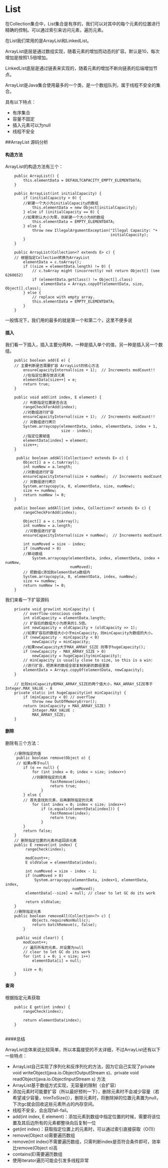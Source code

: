 # List

在Collection集合中，List集合是有序的，我们可以对其中的每个元素的位置进行精确的控制。可以通过索引来访问元素，遍历元素。

在List我们常用的是ArrayList和LinkedList。

ArrayList底层是通过数组实现，随着元素的增加而动态的扩容。默认是10，每次增加是按照1.5倍增加。

LinkedList底层是通过链表来实现的，随着元素的增加不断向链表的后端增加节点。

ArrayList是Java集合使用最多的一个类，是一个数组队列，属于线程不安全的集合。

具有以下特点：
   * 有序集合
   * 容量不固定
   * 插入元素可以为null
   * 线程不安全
   
##ArrayList 源码分析

#### 构造方法
ArrayList的构造方法有三个：
```
    public ArrayList() {
        this.elementData = DEFAULTCAPACITY_EMPTY_ELEMENTDATA;
    }
    
    public ArrayList(int initialCapacity) {
        if (initialCapacity > 0) {
        //新建一个大小为initialCapacity的数组
            this.elementData = new Object[initialCapacity];
        } else if (initialCapacity == 0) {
        //如果默认大小为零，则新建一个大小为0的数组
            this.elementData = EMPTY_ELEMENTDATA;
        } else {
            throw new IllegalArgumentException("Illegal Capacity: "+
                                               initialCapacity);
        }
    }
        
    public ArrayList(Collection<? extends E> c) {
    // 根据指定Collection转换为ArrayList
        elementData = c.toArray();
        if ((size = elementData.length) != 0) {
            // c.toArray might (incorrectly) not return Object[] (see 6260652)
            if (elementData.getClass() != Object[].class)
                elementData = Arrays.copyOf(elementData, size, Object[].class);
        } else {
            // replace with empty array.
            this.elementData = EMPTY_ELEMENTDATA;
        }
    }
```

一般情况下，我们用的最多的就是第一个和第二个，这里不便多说
#### 插入 
我们看一下插入，插入主要分两种，一种是插入单个的值，另一种是插入另一个数组。
```
    public boolean add(E e) {
    // 主要判断是否需要扩容 ArrayList的核心方法
        ensureCapacityInternal(size + 1);  // Increments modCount!!
        //在指定位置存放该元素
        elementData[size++] = e;
        return true;
    }
    
    public void add(int index, E element) {
        // 判断指定位置是否合法
        rangeCheckForAdd(index);
        //对数组进行扩容
        ensureCapacityInternal(size + 1);  // Increments modCount!!
        // 对数组进行拷贝
        System.arraycopy(elementData, index, elementData, index + 1,
                         size - index);
        //指定位置赋值
        elementData[index] = element;
        size++;
    }
    
     public boolean addAll(Collection<? extends E> c) {
        Object[] a = c.toArray();
        int numNew = a.length;
        //对数组进行扩容
        ensureCapacityInternal(size + numNew);  // Increments modCount
        // 对数组进行拷贝
        System.arraycopy(a, 0, elementData, size, numNew);
        size += numNew;
        return numNew != 0;
    }
    
    public boolean addAll(int index, Collection<? extends E> c) {
        rangeCheckForAdd(index);

        Object[] a = c.toArray();
        int numNew = a.length;
         //对数组进行扩容
        ensureCapacityInternal(size + numNew);  // Increments modCount

        int numMoved = size - index;
        if (numMoved > 0)
        //移动数组
            System.arraycopy(elementData, index, elementData, index + numNew,
                             numMoved);
        // 把数组c添加到elementData数组内
        System.arraycopy(a, 0, elementData, index, numNew);
        size += numNew;
        return numNew != 0;
    }
```
我们来看一下扩容源码

```
    private void grow(int minCapacity) {
        // overflow-conscious code
        int oldCapacity = elementData.length;
        // 扩容后的数组大小为原来的1.5倍。
        int newCapacity = oldCapacity + (oldCapacity >> 1);
        //如果扩容后的数组大小小于minCapacity，则minCapacity为数组的大小。
        if (newCapacity - minCapacity < 0)
            newCapacity = minCapacity;
        //如果newCapacity大于MAX_ARRAY_SIZE 则等于hugeCapacity();
        if (newCapacity - MAX_ARRAY_SIZE > 0)
            newCapacity = hugeCapacity(minCapacity);
        // minCapacity is usually close to size, so this is a win:
        //进行扩容，把原来的数组全部复制到新的数组里面
        elementData = Arrays.copyOf(elementData, newCapacity);
    }
    
    // 比较minCapacity和MAX_ARRAY_SIZE的两个值大小，MAX_ARRAY_SIZE等于Integer.MAX_VALUE - 8
    private static int hugeCapacity(int minCapacity) {
        if (minCapacity < 0) // overflow
            throw new OutOfMemoryError();
        return (minCapacity > MAX_ARRAY_SIZE) ?
            Integer.MAX_VALUE :
            MAX_ARRAY_SIZE;
    }
```
#### 删除
删除有三个方法：
```
    //删除指定的值
     public boolean remove(Object o) {
     // 如果o等于null
        if (o == null) {
            for (int index = 0; index < size; index++)
            //则删除指定的元素
                    fastRemove(index);
                    return true;
                }
        } else {
        // 首先查找到元素，后再删除指定的元素
            for (int index = 0; index < size; index++)
                if (o.equals(elementData[index])) {
                    fastRemove(index);
                    return true;
                }
        }
        return false;
    }
    // 删除指定位置的元素并返回该元素
    public E remove(int index) {
         rangeCheck(index);
        
         modCount++;
         E oldValue = elementData(index);
        
         int numMoved = size - index - 1;
         if (numMoved > 0)
             System.arraycopy(elementData, index+1, elementData, index,
                              numMoved);
         elementData[--size] = null; // clear to let GC do its work
        
         return oldValue;
    }
    //删除指定元素
    public boolean removeAll(Collection<?> c) {
            Objects.requireNonNull(c);
            return batchRemove(c, false);
        }
    
     public void clear() {
        modCount++;
        // 遍历所有的元素，并设置为null
        // clear to let GC do its work
        for (int i = 0; i < size; i++)
            elementData[i] = null;

        size = 0;
    }
```

#### 查询
根据指定元素获取
```
    public E get(int index) {
        rangeCheck(index);

        return elementData(index);
    }
    
```

####总结

ArrayList总体来说比较简单，所以本篇接受的不太详细，不过ArrayList还有以下一些特点：
* ArrayList自己实现了序列化和反序列化的方法，因为它自己实现了private void writeObject(java.io.ObjectOutputStream s)、private void readObject(java.io.ObjectInputStream s) 方法
* ArrayList基于数组方式实现，无容量的限制（会扩容）
* 添加元素时可能要扩容（所以最好预判一下），删除元素时不会减少容量（若希望减少容量，trimToSize()），删除元素时，将删除掉的位置元素置为null，下次gc就会回收这些元素所占的内存空间。
* 线程不安全，会出现fall-fail。
* add(int index, E element)：添加元素到数组中指定位置的时候，需要将该位置及其后边所有的元素都整块向后复制一位
* get(int index)：获取指定位置上的元素时，可以通过索引直接获取（O(1)）
* remove(Object o)需要遍历数组
* remove(int index)不需要遍历数组，只需判断index是否符合条件即可，效率比remove(Object o)高
* contains(E)需要遍历数组
* 使用iterator遍历可能会引发多线程异常